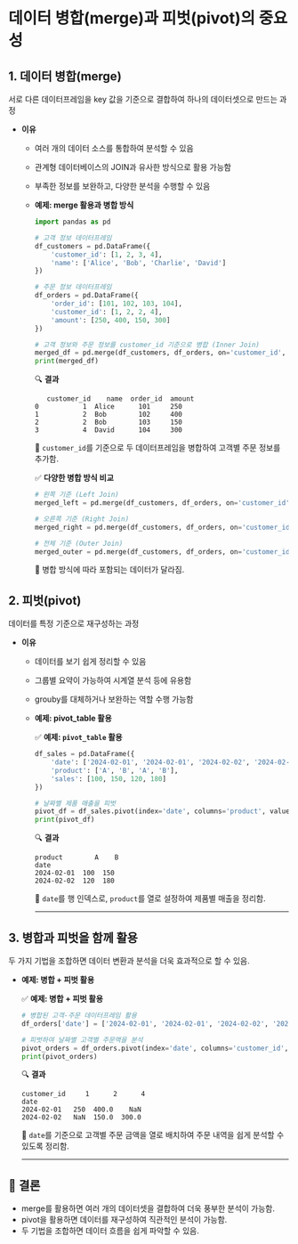 # **데이터 병합(merge)과 피벗(pivot)의 중요성**

## **1. 데이터 병합(merge)**

서로 다른 데이터프레임을 key 값을 기준으로 결합하여 하나의 데이터셋으로 만드는 과정

- **이유**
    - 여러 개의 데이터 소스를 통합하여 분석할 수 있음
    - 관계형 데이터베이스의 JOIN과 유사한 방식으로 활용 가능함
    - 부족한 정보를 보완하고, 다양한 분석을 수행할 수 있음
    - **예제: merge 활용과 병합 방식**
        
        ```python
        import pandas as pd
        
        # 고객 정보 데이터프레임
        df_customers = pd.DataFrame({
            'customer_id': [1, 2, 3, 4],
            'name': ['Alice', 'Bob', 'Charlie', 'David']
        })
        
        # 주문 정보 데이터프레임
        df_orders = pd.DataFrame({
            'order_id': [101, 102, 103, 104],
            'customer_id': [1, 2, 2, 4],
            'amount': [250, 400, 150, 300]
        })
        
        # 고객 정보와 주문 정보를 customer_id 기준으로 병합 (Inner Join)
        merged_df = pd.merge(df_customers, df_orders, on='customer_id', how='inner')
        print(merged_df)
        
        ```
        
        🔍 **결과**
        
        ```
           customer_id    name  order_id  amount
        0           1  Alice      101     250
        1           2  Bob        102     400
        2           2  Bob        103     150
        3           4  David      104     300
        
        ```
        
        📌 `customer_id`를 기준으로 두 데이터프레임을 병합하여 고객별 주문 정보를 추가함.
        
        ✅ **다양한 병합 방식 비교**
        
        ```python
        # 왼쪽 기준 (Left Join)
        merged_left = pd.merge(df_customers, df_orders, on='customer_id', how='left')
        
        # 오른쪽 기준 (Right Join)
        merged_right = pd.merge(df_customers, df_orders, on='customer_id', how='right')
        
        # 전체 기준 (Outer Join)
        merged_outer = pd.merge(df_customers, df_orders, on='customer_id', how='outer')
        
        ```
        
        📌 병합 방식에 따라 포함되는 데이터가 달라짐.
        

## **2. 피벗(pivot)**

데이터를 특정 기준으로 재구성하는 과정

- **이유**
    - 데이터를 보기 쉽게 정리할 수 있음
    - 그룹별 요약이 가능하여 시계열 분석 등에 유용함
    - grouby를 대체하거나 보완하는 역할 수행 가능함
    - **예제: pivot_table 활용**
        
        ✅ **예제: `pivot_table` 활용**
        
        ```python
        df_sales = pd.DataFrame({
            'date': ['2024-02-01', '2024-02-01', '2024-02-02', '2024-02-02'],
            'product': ['A', 'B', 'A', 'B'],
            'sales': [100, 150, 120, 180]
        })
        
        # 날짜별 제품 매출을 피벗
        pivot_df = df_sales.pivot(index='date', columns='product', values='sales')
        print(pivot_df)
        
        ```
        
        🔍 **결과**
        
        ```
        product        A    B
        date
        2024-02-01  100  150
        2024-02-02  120  180
        
        ```
        
        📌 `date`를 행 인덱스로, `product`를 열로 설정하여 제품별 매출을 정리함.
        
        ---
        

## **3. 병합과 피벗을 함께 활용**

두 가지 기법을 조합하면 데이터 변환과 분석을 더욱 효과적으로 할 수 있음.

- **예제: 병합 + 피벗 활용**
    
    ✅ **예제: 병합 + 피벗 활용**
    
    ```python
    # 병합된 고객-주문 데이터프레임 활용
    df_orders['date'] = ['2024-02-01', '2024-02-01', '2024-02-02', '2024-02-02']
    
    # 피벗하여 날짜별 고객별 주문액을 분석
    pivot_orders = df_orders.pivot(index='date', columns='customer_id', values='amount')
    print(pivot_orders)
    
    ```
    
    🔍 **결과**
    
    ```
    customer_id     1      2      4
    date
    2024-02-01   250  400.0    NaN
    2024-02-02   NaN  150.0  300.0
    
    ```
    
    📌 `date`를 기준으로 고객별 주문 금액을 열로 배치하여 주문 내역을 쉽게 분석할 수 있도록 정리함.
    
    ---
    

## **🤔 결론**

- merge를 활용하면 여러 개의 데이터셋을 결합하여 더욱 풍부한 분석이 가능함.
- pivot을 활용하면 데이터를 재구성하여 직관적인 분석이 가능함.
- 두 기법을 조합하면 데이터 흐름을 쉽게 파악할 수 있음.
